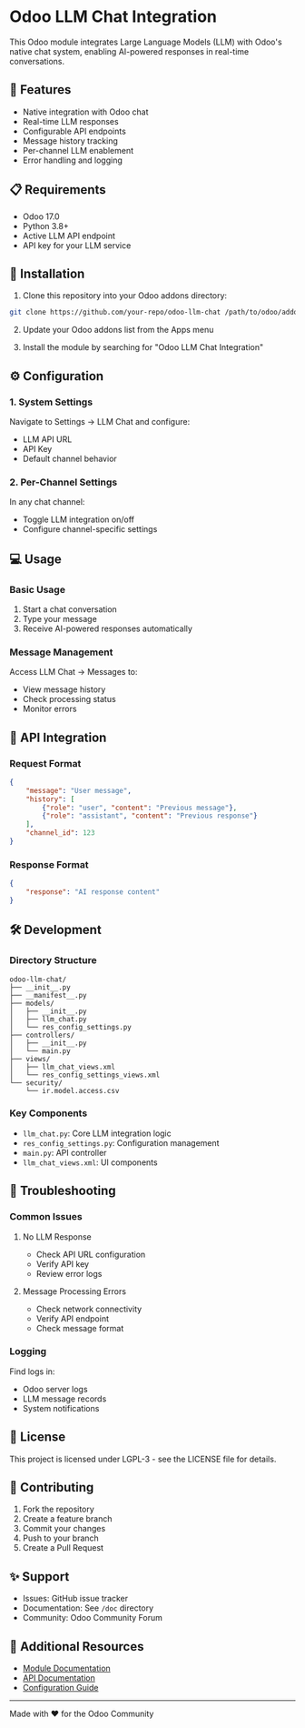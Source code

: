# Odoo LLM Chat Integration

This Odoo module integrates Large Language Models (LLM) with Odoo's native chat system, enabling AI-powered responses in real-time conversations.

## 🚀 Features

- Native integration with Odoo chat
- Real-time LLM responses
- Configurable API endpoints
- Message history tracking
- Per-channel LLM enablement
- Error handling and logging

## 📋 Requirements

- Odoo 17.0
- Python 3.8+
- Active LLM API endpoint
- API key for your LLM service

## 🔧 Installation

1. Clone this repository into your Odoo addons directory:
```bash
git clone https://github.com/your-repo/odoo-llm-chat /path/to/odoo/addons
```

2. Update your Odoo addons list from the Apps menu

3. Install the module by searching for "Odoo LLM Chat Integration"

## ⚙️ Configuration

### 1. System Settings

Navigate to Settings → LLM Chat and configure:
- LLM API URL
- API Key
- Default channel behavior

### 2. Per-Channel Settings

In any chat channel:
- Toggle LLM integration on/off
- Configure channel-specific settings

## 💻 Usage

### Basic Usage

1. Start a chat conversation
2. Type your message
3. Receive AI-powered responses automatically

### Message Management

Access LLM Chat → Messages to:
- View message history
- Check processing status
- Monitor errors

## 🔌 API Integration

### Request Format

```json
{
    "message": "User message",
    "history": [
        {"role": "user", "content": "Previous message"},
        {"role": "assistant", "content": "Previous response"}
    ],
    "channel_id": 123
}
```

### Response Format

```json
{
    "response": "AI response content"
}
```

## 🛠️ Development

### Directory Structure

```
odoo-llm-chat/
├── __init__.py
├── __manifest__.py
├── models/
│   ├── __init__.py
│   ├── llm_chat.py
│   └── res_config_settings.py
├── controllers/
│   ├── __init__.py
│   └── main.py
├── views/
│   ├── llm_chat_views.xml
│   └── res_config_settings_views.xml
└── security/
    └── ir.model.access.csv
```

### Key Components

- `llm_chat.py`: Core LLM integration logic
- `res_config_settings.py`: Configuration management
- `main.py`: API controller
- `llm_chat_views.xml`: UI components

## 🐛 Troubleshooting

### Common Issues

1. No LLM Response
   - Check API URL configuration
   - Verify API key
   - Review error logs

2. Message Processing Errors
   - Check network connectivity
   - Verify API endpoint
   - Check message format

### Logging

Find logs in:
- Odoo server logs
- LLM message records
- System notifications

## 📝 License

This project is licensed under LGPL-3 - see the LICENSE file for details.

## 🤝 Contributing

1. Fork the repository
2. Create a feature branch
3. Commit your changes
4. Push to your branch
5. Create a Pull Request

## ✨ Support

- Issues: GitHub issue tracker
- Documentation: See `/doc` directory
- Community: Odoo Community Forum

## 📖 Additional Resources

- [Module Documentation](docs/index.md)
- [API Documentation](docs/api.md)
- [Configuration Guide](docs/configuration.md)

---
Made with ❤️ for the Odoo Community